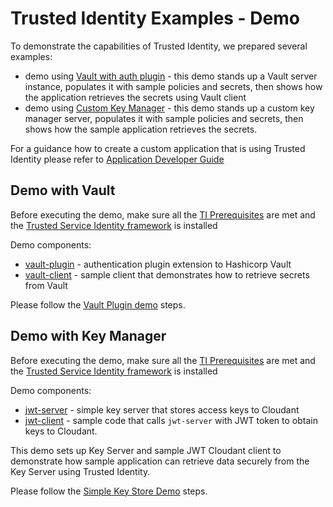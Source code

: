 # Trusted Identity Examples - Demo
To demonstrate the capabilities of Trusted Identity, we prepared several examples:
* demo using [Vault with auth plugin](./REAMDE.md#demo-with-vault) - this demo
stands up a Vault server instance, populates it with sample policies and secrets,
then shows how the application retrieves the secrets using Vault client
* demo using [Custom Key Manager](./REAMDE.md#demo-with-key-manager) - this demo
stands up a custom key manager server, populates it with sample policies and secrets,
then shows how the sample application retrieves the secrets.

For a guidance how to create a custom application that is using Trusted Identity
please refer to [Application Developer Guide](./README-AppDeveloper.md)

## Demo with Vault
Before executing the demo, make sure all the [TI Prerequisites](../README.md#prerequisites)
are met and the [Trusted Service Identity framework](../REAMDE.md#install-trusted-service-identity-framework) is installed

Demo components:
* [vault-plugin](./vault-plugin) - authentication plugin extension to Hashicorp Vault
* [vault-client](./vault-client) - sample client that demonstrates how to retrieve
secrets from Vault

Please follow the [Vault Plugin demo](./vault-plugin/README.md) steps.

## Demo with Key Manager
Before executing the demo, make sure all the [TI Prerequisites](../README.md#prerequisites)
are met and the [Trusted Service Identity framework](../REAMDE.md#install-trusted-service-identity-framework) is installed

Demo components:
* [jwt-server](./jwt-server) - simple key server that stores access keys to
Cloudant
* [jwt-client](./jwt-client) - sample code that calls `jwt-server` with JWT token
to obtain keys to Cloudant.

This demo sets up Key Server and sample JWT Cloudant client to demonstrate
how sample application can retrieve data securely from the Key Server using
Trusted Identity.

Please follow the [Simple Key Store Demo](./jwt-server/README.md) steps.

